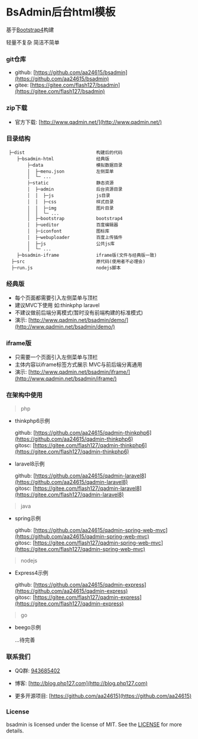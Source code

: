 # BsAdmin后台html模板

基于[Bootstrap4](https://v4.bootcss.com/)构建

轻量不复杂 简洁不简单

### git仓库
- github: [https://github.com/aa24615/bsadmin](https://github.com/aa24615/bsadmin)
- gitee: [https://gitee.com/flash127/bsadmin](https://gitee.com/flash127/bsadmin)

### zip下载
- 官方下载: [http://www.qadmin.net/](http://www.qadmin.net/)


### 目录结构



```
 ├─dist                           构建后的代码
    ├─bsadmin-html                经典版
        ├─data                    模拟数据目录
        │  ├─menu.json            左侧菜单
        │  └─ ...    
        ├─static                  静态资源            
        │  ├─admin                后台资源目录
        │  │  ├─js                js目录
        │  │  ├─css               样式目录
        │  │  ├─img               图片目录
        │  │  └─ ...      
        │  ├─bootstrap            bootstrap4
        │  ├─ueditor              百度编辑器
        │  ├─iconfont             图标库
        │  ├─webuploader          百度上传插件
        │  ├─js                   公共js库
        │  └─ ...      
    ├─bsadmin-iframe              iframe版(文件与经典版一致)
  ├─src                           原代码(使用者不必理会)
  ├─run.js                        nodejs脚本
```


### 经典版

- 每个页面都需要引入左侧菜单与顶栏
- 建议MVC下使用 如:thinkphp laravel
- 不建议做前后端分离模式(暂时没有前端构建的标准模式)
- 演示: [http://www.qadmin.net/bsadmin/demo/](http://www.qadmin.net/bsadmin/demo/)


### iframe版

- 只需要一个页面引入左侧菜单与顶栏
- 主体内容以iframe标签方式展示 MVC与前后端分离通用
- 演示: [http://www.qadmin.net/bsadmin/iframe/](http://www.qadmin.net/bsadmin/iframe/)



### 在架构中使用
    
> php

- thinkphp6示例

    github: [https://github.com/aa24615/qadmin-thinkphp6](https://github.com/aa24615/qadmin-thinkphp6)  
    gitosc: [https://gitee.com/flash127/qadmin-thinkphp6](https://gitee.com/flash127/qadmin-thinkphp6)

- laravel8示例

    github: [https://github.com/aa24615/qadmin-laravel8](https://github.com/aa24615/qadmin-laravel8)    
    gitosc: [https://gitee.com/flash127/qadmin-laravel8](https://gitee.com/flash127/qadmin-laravel8)

> java

- spring示例

    github: [https://github.com/aa24615/qadmin-spring-web-mvc](https://github.com/aa24615/qadmin-spring-web-mvc)    
    gitosc: [https://gitee.com/flash127/qadmin-spring-web-mvc](https://gitee.com/flash127/qadmin-spring-web-mvc) 

> nodejs

- Express4示例

    github: [https://github.com/aa24615/qadmin-express](https://github.com/aa24615/qadmin-express)     
    gitosc: [https://gitee.com/flash127/qadmin-express](https://gitee.com/flash127/qadmin-express) 

> go

- beego示例

    ...待完善



### 联系我们

- QQ群: [943685402](https://qm.qq.com/cgi-bin/qm/qr?k=Fg-zh0M3VrrxNfMs9RxsEyfGa6OqCGCF&jump_from=webapi)

- 博客: [http://blog.php127.com](http://blog.php127.com)

- 更多开源项目: [https://github.com/aa24615](https://github.com/aa24615)


### License

bsadmin is licensed under the license of MIT. See the [LICENSE](LICENSE) for more details.


